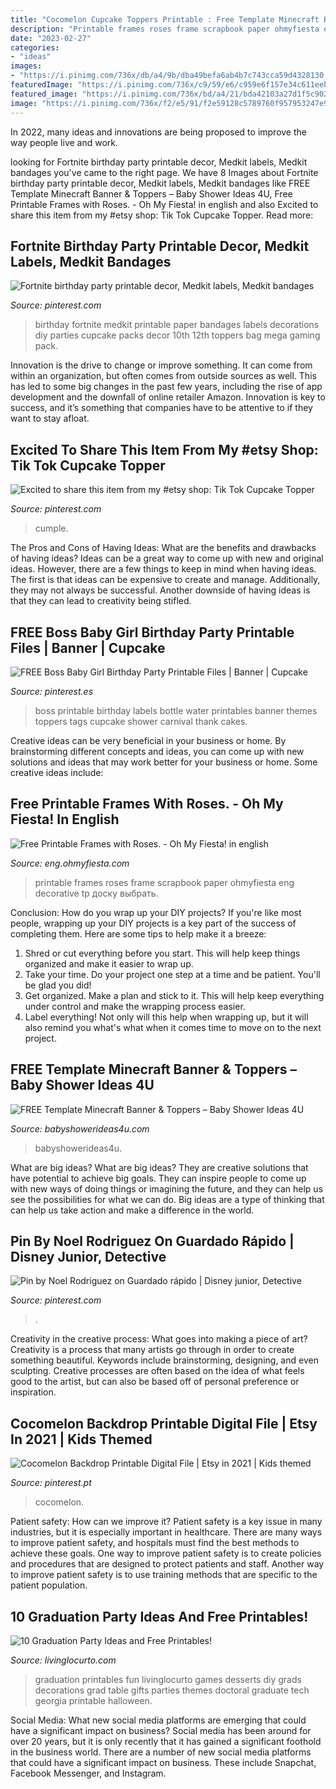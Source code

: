 ```yaml
---
title: "Cocomelon Cupcake Toppers Printable : Free Template Minecraft Banner &amp; Toppers – Baby Shower Ideas 4u"
description: "Printable frames roses frame scrapbook paper ohmyfiesta eng decorative tp доску выбрать"
date: "2023-02-27"
categories:
- "ideas"
images:
- "https://i.pinimg.com/736x/db/a4/9b/dba49befa6ab4b7c743cca59d4328130.jpg"
featuredImage: "https://i.pinimg.com/736x/c9/59/e6/c959e6f157e34c611eeb292e3eacafda.jpg"
featured_image: "https://i.pinimg.com/736x/bd/a4/21/bda42103a27d1f5c9028d0f12f39ad1e.jpg"
image: "https://i.pinimg.com/736x/f2/e5/91/f2e59128c5789760f957953247e98d60.jpg"
---
```



In 2022, many ideas and innovations are being proposed to improve the way people live and work.

	

		
looking for Fortnite birthday party printable decor, Medkit labels, Medkit bandages you've came to the right page. We have 8 Images about Fortnite birthday party printable decor, Medkit labels, Medkit bandages like FREE Template Minecraft Banner &amp; Toppers – Baby Shower Ideas 4U, Free Printable Frames with Roses. - Oh My Fiesta! in english and also Excited to share this item from my #etsy shop: Tik Tok Cupcake Topper. Read more:
		
    
## Fortnite Birthday Party Printable Decor, Medkit Labels, Medkit Bandages

<img loading=lazy src="https://i.pinimg.com/736x/bd/a4/21/bda42103a27d1f5c9028d0f12f39ad1e.jpg" onerror="this.onerror=null;this.src='https://tse1.mm.bing.net/th?id=OIP.VKzDWBLVrVUi99LxclLxvwHaVf&amp;pid=15.1';" alt="Fortnite birthday party printable decor, Medkit labels, Medkit bandages">

_Source: pinterest.com_

>birthday fortnite medkit printable paper bandages labels decorations diy parties cupcake packs decor 10th 12th toppers bag mega gaming pack. 

	

Innovation is the drive to change or improve something. It can come from within an organization, but often comes from outside sources as well. This has led to some big changes in the past few years, including the rise of app development and the downfall of online retailer Amazon. Innovation is key to success, and it’s something that companies have to be attentive to if they want to stay afloat.

    
## Excited To Share This Item From My #etsy Shop: Tik Tok Cupcake Topper

<img loading=lazy src="https://i.pinimg.com/736x/f2/e5/91/f2e59128c5789760f957953247e98d60.jpg" onerror="this.onerror=null;this.src='https://tse1.mm.bing.net/th?id=OIP.b1F_W37j1KrVuqhveGHQTAHaJ3&amp;pid=15.1';" alt="Excited to share this item from my #etsy shop: Tik Tok Cupcake Topper">

_Source: pinterest.com_

>cumple. 

	

The Pros and Cons of Having Ideas: What are the benefits and drawbacks of having ideas?
Ideas can be a great way to come up with new and original ideas. However, there are a few things to keep in mind when having ideas. The first is that ideas can be expensive to create and manage. Additionally, they may not always be successful. Another downside of having ideas is that they can lead to creativity being stifled.

    
## FREE Boss Baby Girl Birthday Party Printable Files | Banner | Cupcake

<img loading=lazy src="https://i.pinimg.com/736x/c9/59/e6/c959e6f157e34c611eeb292e3eacafda.jpg" onerror="this.onerror=null;this.src='https://tse4.mm.bing.net/th?id=OIP.eUfOJgqxSeri039qar0UwQHaMC&amp;pid=15.1';" alt="FREE Boss Baby Girl Birthday Party Printable Files | Banner | Cupcake">

_Source: pinterest.es_

>boss printable birthday labels bottle water printables banner themes toppers tags cupcake shower carnival thank cakes. 

	

Creative ideas can be very beneficial in your business or home. By brainstorming different concepts and ideas, you can come up with new solutions and ideas that may work better for your business or home. Some creative ideas include:

    
## Free Printable Frames With Roses. - Oh My Fiesta! In English

<img loading=lazy src="https://1.bp.blogspot.com/-9PG_2ORBMlw/U9zS6wah5rI/AAAAAAADR00/SS5wjGmBxFs/s1600/free-printable-frames-249.png" onerror="this.onerror=null;this.src='https://tse2.mm.bing.net/th?id=OIP.BhwOy7XMGEOm2kNzEQGvxAHaIJ&amp;pid=15.1';" alt="Free Printable Frames with Roses. - Oh My Fiesta! in english">

_Source: eng.ohmyfiesta.com_

>printable frames roses frame scrapbook paper ohmyfiesta eng decorative tp доску выбрать. 

	

Conclusion: How do you wrap up your DIY projects?
If you're like most people, wrapping up your DIY projects is a key part of the success of completing them. Here are some tips to help make it a breeze:
1) Shred or cut everything before you start. This will help keep things organized and make it easier to wrap up.
2) Take your time. Do your project one step at a time and be patient. You'll be glad you did!
3) Get organized. Make a plan and stick to it. This will help keep everything under control and make the wrapping process easier.
4) Label everything! Not only will this help when wrapping up, but it will also remind you what's what when it comes time to move on to the next project.

    
## FREE Template Minecraft Banner &amp; Toppers – Baby Shower Ideas 4U

<img loading=lazy src="https://babyshowerideas4u.com/wp-content/uploads/2014/04/7.png" onerror="this.onerror=null;this.src='https://tse2.mm.bing.net/th?id=OIP.BnM0Dcepnn-9cNBOT22bugHaKf&amp;pid=15.1';" alt="FREE Template Minecraft Banner &amp; Toppers – Baby Shower Ideas 4U">

_Source: babyshowerideas4u.com_

>babyshowerideas4u. 

	

What are big ideas?
What are big ideas? They are creative solutions that have potential to achieve big goals. They can inspire people to come up with new ways of doing things or imagining the future, and they can help us see the possibilities for what we can do. Big ideas are a type of thinking that can help us take action and make a difference in the world.

    
## Pin By Noel Rodriguez On Guardado Rápido | Disney Junior, Detective

<img loading=lazy src="https://i.pinimg.com/736x/5b/8c/a8/5b8ca80a1f0425ac108491ee8a09336e.jpg" onerror="this.onerror=null;this.src='https://tse4.mm.bing.net/th?id=OIP.hH0vfGCQW1hOeJFNtndQSwHaKX&amp;pid=15.1';" alt="Pin by Noel Rodriguez on Guardado rápido | Disney junior, Detective">

_Source: pinterest.com_

>. 

	

Creativity in the creative process: What goes into making a piece of art?
Creativity is a process that many artists go through in order to create something beautiful. Keywords include brainstorming, designing, and even sculpting. Creative processes are often based on the idea of what feels good to the artist, but can also be based off of personal preference or inspiration.

    
## Cocomelon Backdrop Printable Digital File | Etsy In 2021 | Kids Themed

<img loading=lazy src="https://i.pinimg.com/736x/db/a4/9b/dba49befa6ab4b7c743cca59d4328130.jpg" onerror="this.onerror=null;this.src='https://tse2.mm.bing.net/th?id=OIP.68vjYtT_JLsZrVrUtpisrAHaEy&amp;pid=15.1';" alt="Cocomelon Backdrop Printable Digital File | Etsy in 2021 | Kids themed">

_Source: pinterest.pt_

>cocomelon. 

	

Patient safety: How can we improve it?
Patient safety is a key issue in many industries, but it is especially important in healthcare. There are many ways to improve patient safety, and hospitals must find the best methods to achieve these goals. One way to improve patient safety is to create policies and procedures that are designed to protect patients and staff. Another way to improve patient safety is to use training methods that are specific to the patient population.

    
## 10 Graduation Party Ideas And Free Printables!

<img loading=lazy src="http://www.livinglocurto.com/wp-content/uploads/2014/04/10-graduation-party-ideas.jpg" onerror="this.onerror=null;this.src='https://tse1.mm.bing.net/th?id=OIP.v7JWdH7r6S_M7C4k6ndmbgHaLH&amp;pid=15.1';" alt="10 Graduation Party Ideas and Free Printables!">

_Source: livinglocurto.com_

>graduation printables fun livinglocurto games desserts diy grads decorations grad table gifts parties themes doctoral graduate tech georgia printable halloween. 

	

Social Media: What new social media platforms are emerging that could have a significant impact on business?
Social media has been around for over 20 years, but it is only recently that it has gained a significant foothold in the business world. There are a number of new social media platforms that could have a significant impact on business. These include Snapchat, Facebook Messenger, and Instagram.

